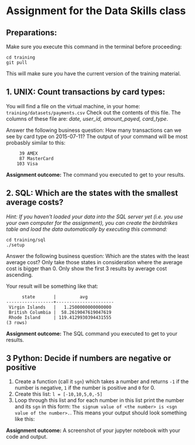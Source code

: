 # Assignment for the Data Skills class

## Preparations:
Make sure you execute this command in the terminal before proceeding:
```
cd training
git pull
```
This will make sure you have the current version of the training material.

## 1. UNIX: Count transactions by card types:
You will find a file on the virtual machine, in your home: ```training/datasets/payments.csv```
Check out the contents of this file. The columns of these file are: *date, user_id, amount_payed, card_type*. 

Answer the following business question: How many transactions can we see by card type on 2015-07-11?
The output of your command will be most probasbly similar to this:
```
     39 AMEX
     87 MasterCard
    103 Visa
```
**Assignment outcome:** The command you executed to get to your results.

## 2. SQL: Which are the states with the smallest average costs?
*Hint: If you haven't loaded your data into the SQL server yet (i.e. you use your own computer for the assignment), you can create the birdstrikes table and load the data automatically by executing this command:*
```
cd training/sql
./setup
```

Answer the following business question:
Which are the states with the least average cost? Only take those states in consideration where the average cost is bigger than 0. Only show the first 3 results by average cost ascending.

Your result will be something like that:
```
      state       |         avg          
------------------+----------------------
 Virgin Islands   |   1.2500000000000000
 British Columbia |  58.2619047619047619
 Rhode Island     | 119.4129930394431555
(3 rows)
```
**Assignment outcome:** The SQL command you executed to get to your results.

## 3 Python: Decide if numbers are negative or positive

1. Create a function (call it ```sgn```) which takes a number and returns ```-1``` if the number is negative, ```1``` if the number is positive and ```0``` for 0.
2. Create this list: ```l = [-10,10,5,0,-5]```
3. Loop through this list and for each number in this list print the number and its ```sgn``` in this form: ```The signum value of <the number> is <sgn value of the number>.```. This means your output should look something like this:

**Assignment outcome:** A screenshot of your jupyter notebook with your code and output.


